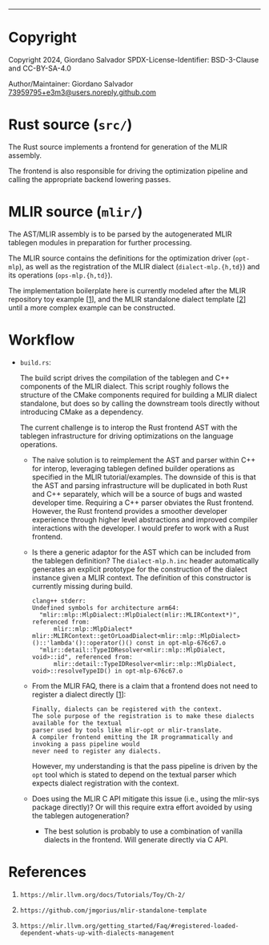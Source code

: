 ---

#   Copyright

Copyright 2024, Giordano Salvador
SPDX-License-Identifier: BSD-3-Clause and CC-BY-SA-4.0

Author/Maintainer:  Giordano Salvador <73959795+e3m3@users.noreply.github.com>


#   Rust source (`src/`)

The Rust source implements a frontend for generation of the MLIR assembly.

The frontend is also responsible for driving the optimization pipeline and calling the appropriate
backend lowering passes.


#   MLIR source (`mlir/`)

The AST/MLIR assembly is to be parsed by the autogenerated MLIR tablegen modules in preparation
for further processing.

The MLIR source contains the definitions for the optimization driver (`opt-mlp`), as well as the
registration of the MLIR dialect (`dialect-mlp.{h,td}`) and its operations (`ops-mlp.{h,td}`).

The implementation boilerplate here is currently modeled after the MLIR repository toy example [[1]],
and the MLIR standalone dialect template [[2]] until a more complex example can be constructed.


#   Workflow

*   `build.rs`:

    The build script drives the compilation of the tablegen and C++ components of the MLIR dialect.
    This script roughly follows the structure of the CMake components required for building a MLIR
    dialect standalone, but does so by calling the downstream tools directly without introducing
    CMake as a dependency.

    The current challenge is to interop the Rust frontend AST with the tablegen infrastructure for 
    driving optimizations on the language operations.
    
    *   The naive solution is to reimplement the AST and parser within C++ for interop, leveraging
        tablegen defined builder operations as specified in the MLIR tutorial/examples.
        The downside of this is that the AST and parsing infrastructure will be duplicated in both
        Rust and C++ separately, which will be a source of bugs and wasted developer time.
        Requiring a C++ parser obviates the Rust frontend.
        However, the Rust frontend provides a smoother developer experience through higher level
        abstractions and improved compiler interactions with the developer.
        I would prefer to work with a Rust frontend.

    *   Is there a generic adaptor for the AST which can be included from the tablegen definition?
        The `dialect-mlp.h.inc` header automatically generates an explicit prototype for the
        construction of the dialect instance given a MLIR context.
        The definition of this constructor is currently missing during build.

        ```
        clang++ stderr:
        Undefined symbols for architecture arm64:
          "mlir::mlp::MlpDialect::MlpDialect(mlir::MLIRContext*)", referenced from:
              mlir::mlp::MlpDialect* mlir::MLIRContext::getOrLoadDialect<mlir::mlp::MlpDialect>()::'lambda'()::operator()() const in opt-mlp-676c67.o
          "mlir::detail::TypeIDResolver<mlir::mlp::MlpDialect, void>::id", referenced from:
              mlir::detail::TypeIDResolver<mlir::mlp::MlpDialect, void>::resolveTypeID() in opt-mlp-676c67.o
        ```

    *   From the MLIR FAQ, there is a claim that a frontend does not need to register a dialect
        directly [[1]]:

            Finally, dialects can be registered with the context.
            The sole purpose of the registration is to make these dialects available for the textual
            parser used by tools like mlir-opt or mlir-translate.
            A compiler frontend emitting the IR programmatically and invoking a pass pipeline would
            never need to register any dialects.

        However, my understanding is that the pass pipeline is driven by the `opt` tool which is
        stated to depend on the textual parser which expects dialect registration with the context.

    *   Does using the MLIR C API mitigate this issue (i.e., using the mlir-sys package directly)?
        Or will this require extra effort avoided by using the tablegen autogeneration?

        *   The best solution is probably to use a combination of vanilla dialects in the frontend.
            Will generate directly via C API.


#   References

[1]:    https://mlir.llvm.org/docs/Tutorials/Toy/Ch-2/

[2]:    https://github.com/jmgorius/mlir-standalone-template

[3]:    https://mlir.llvm.org/getting_started/Faq/#registered-loaded-dependent-whats-up-with-dialects-management

1.  `https://mlir.llvm.org/docs/Tutorials/Toy/Ch-2/`

1.  `https://github.com/jmgorius/mlir-standalone-template`

1.  `https://mlir.llvm.org/getting_started/Faq/#registered-loaded-dependent-whats-up-with-dialects-management`
